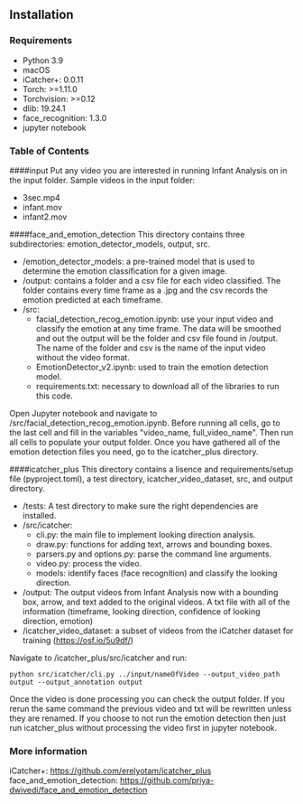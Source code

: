 ## Installation

### 

### Requirements

- Python 3.9
- macOS 
- iCatcher+: 0.0.11
- Torch: >=1.11.0
- Torchvision: >=0.12
- dlib: 19.24.1
- face_recognition: 1.3.0
- jupyter notebook

### Table of Contents
####input
Put any video you are interested in running Infant Analysis on in the input folder.
Sample videos in the input folder:
- 3sec.mp4
- infant.mov
- infant2.mov

####face_and_emotion_detection
This directory contains three subdirectories: emotion_detector_models, output, src.
- /emotion_detector_models: a pre-trained model that is used to determine the emotion classification for a given image.
- /output: contains a folder and a csv file for each video classified. The folder contains every time frame as a .jpg 
and the csv records the emotion predicted at each timeframe.
- /src: 
    - facial_detection_recog_emotion.ipynb: use your input video and classify the emotion at any time frame. 
    The data will be smoothed and out the output will be the folder and csv file found in /output. 
    The name of the folder and csv is the name of the input video without the video format.
    - EmotionDetector_v2.ipynb: used to train the emotion detection model. 
    - requirements.txt: necessary to download all of the libraries to  run this code.

Open Jupyter notebook and navigate to /src/facial_detection_recog_emotion.ipynb. 
Before running all cells, go to the last cell and fill in the variables "video_name, full_video_name".
Then run all cells to populate your output folder. Once you have gathered all of the emotion detection 
files you need, go to the icatcher_plus directory.

####icatcher_plus
This directory contains a lisence and requirements/setup file (pyproject.toml), a test directory, icatcher_video_dataset, src, and output directory. 
 - /tests: A test directory to make sure the right dependencies are installed.
 - /src/icatcher: 
    - cli.py: the main file to implement looking direction analysis.
    - draw.py: functions for adding text, arrows and bounding boxes.
    - parsers.py and options.py: parse the command line arguments.
    - video.py: process the video.
    - models: identify faces (face recognition) and classify the looking direction.
 - /output: The output videos from Infant Analysis now with a bounding box, arrow, and text added to the original videos.
 A txt file with all of the information (timeframe, looking direction, confidence of looking direction, emotion)
 - /icatcher_video_dataset: a subset of videos from the iCatcher dataset for training (https://osf.io/5u9df/)
 
 Navigate to /icatcher_plus/src/icatcher and run: 
 ```
 python src/icatcher/cli.py ../input/nameOfVideo --output_video_path output --output_annotation output
```
 Once the video is done processing you can check the output folder. 
 If you rerun the same command the previous video and txt will be rewritten unless they are renamed.
 If you choose to not run the emotion detection then just run icatcher_plus without processing the video first in jupyter notebook.  

### More information
iCatcher+: https://github.com/erelyotam/icatcher_plus
face_and_emotion_detection: https://github.com/priya-dwivedi/face_and_emotion_detection

